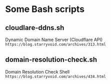 # Some Bash scripts

## cloudlare-ddns.sh
Dynamic Domain Name Server (Cloudflare API)
```https://blog.starryvoid.com/archives/313.html```

## domain-resolution-check.sh
Domain Resolution Check Shell
```https://blog.starryvoid.com/archives/434.html```
